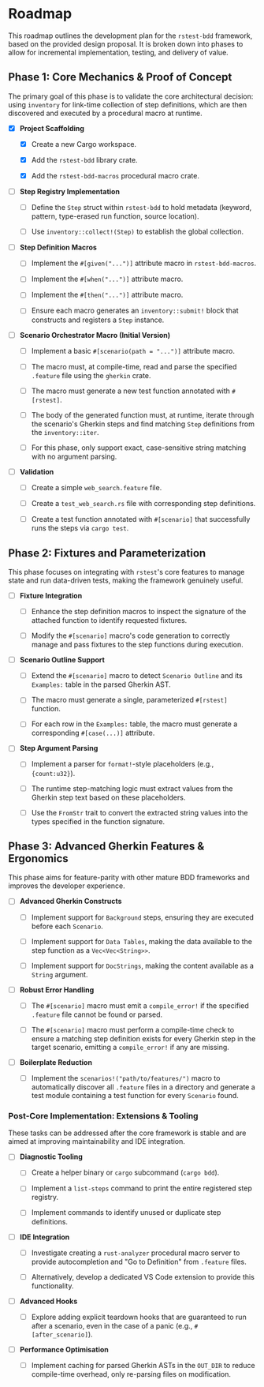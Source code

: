 # Roadmap

This roadmap outlines the development plan for the `rstest-bdd` framework,
based on the provided design proposal. It is broken down into phases to allow
for incremental implementation, testing, and delivery of value.

## Phase 1: Core Mechanics & Proof of Concept

The primary goal of this phase is to validate the core architectural decision:
using `inventory` for link-time collection of step definitions, which are then
discovered and executed by a procedural macro at runtime.

- [x] **Project Scaffolding**

  - [x] Create a new Cargo workspace.

  - [x] Add the `rstest-bdd` library crate.

  - [x] Add the `rstest-bdd-macros` procedural macro crate.

- [ ] **Step Registry Implementation**

  - [ ] Define the `Step` struct within `rstest-bdd` to hold metadata (keyword,
    pattern, type-erased run function, source location).

  - [ ] Use `inventory::collect!(Step)` to establish the global collection.

- [ ] **Step Definition Macros**

  - [ ] Implement the `#[given("...")]` attribute macro in `rstest-bdd-macros`.

  - [ ] Implement the `#[when("...")]` attribute macro.

  - [ ] Implement the `#[then("...")]` attribute macro.

  - [ ] Ensure each macro generates an `inventory::submit!` block that
    constructs and registers a `Step` instance.

- [ ] **Scenario Orchestrator Macro (Initial Version)**

  - [ ] Implement a basic `#[scenario(path = "...")]` attribute macro.

  - [ ] The macro must, at compile-time, read and parse the specified
    `.feature` file using the `gherkin` crate.

  - [ ] The macro must generate a new test function annotated with `#[rstest]`.

  - [ ] The body of the generated function must, at runtime, iterate through
    the scenario's Gherkin steps and find matching `Step` definitions from the
    `inventory::iter`.

  - [ ] For this phase, only support exact, case-sensitive string matching with
    no argument parsing.

- [ ] **Validation**

  - [ ] Create a simple `web_search.feature` file.

  - [ ] Create a `test_web_search.rs` file with corresponding step definitions.

  - [ ] Create a test function annotated with `#[scenario]` that successfully
    runs the steps via `cargo test`.

## Phase 2: Fixtures and Parameterization

This phase focuses on integrating with `rstest`'s core features to manage state
and run data-driven tests, making the framework genuinely useful.

- [ ] **Fixture Integration**

  - [ ] Enhance the step definition macros to inspect the signature of the
    attached function to identify requested fixtures.

  - [ ] Modify the `#[scenario]` macro's code generation to correctly manage
    and pass fixtures to the step functions during execution.

- [ ] **Scenario Outline Support**

  - [ ] Extend the `#[scenario]` macro to detect `Scenario Outline` and its
    `Examples:` table in the parsed Gherkin AST.

  - [ ] The macro must generate a single, parameterized `#[rstest]` function.

  - [ ] For each row in the `Examples:` table, the macro must generate a
    corresponding `#[case(...)]` attribute.

- [ ] **Step Argument Parsing**

  - [ ] Implement a parser for `format!`-style placeholders (e.g.,
    `{count:u32}`).

  - [ ] The runtime step-matching logic must extract values from the Gherkin
    step text based on these placeholders.

  - [ ] Use the `FromStr` trait to convert the extracted string values into the
    types specified in the function signature.

## Phase 3: Advanced Gherkin Features & Ergonomics

This phase aims for feature-parity with other mature BDD frameworks and
improves the developer experience.

- [ ] **Advanced Gherkin Constructs**

  - [ ] Implement support for `Background` steps, ensuring they are executed
    before each `Scenario`.

  - [ ] Implement support for `Data Tables`, making the data available to the
    step function as a `Vec<Vec<String>>`.

  - [ ] Implement support for `DocStrings`, making the content available as a
    `String` argument.

- [ ] **Robust Error Handling**

  - [ ] The `#[scenario]` macro must emit a `compile_error!` if the specified
    `.feature` file cannot be found or parsed.

  - [ ] The `#[scenario]` macro must perform a compile-time check to ensure a
    matching step definition exists for every Gherkin step in the target
    scenario, emitting a `compile_error!` if any are missing.

- [ ] **Boilerplate Reduction**

  - [ ] Implement the `scenarios!("path/to/features/")` macro to automatically
    discover all `.feature` files in a directory and generate a test module
    containing a test function for every `Scenario` found.

### Post-Core Implementation: Extensions & Tooling

These tasks can be addressed after the core framework is stable and are aimed
at improving maintainability and IDE integration.

- [ ] **Diagnostic Tooling**

  - [ ] Create a helper binary or `cargo` subcommand (`cargo bdd`).

  - [ ] Implement a `list-steps` command to print the entire registered step
    registry.

  - [ ] Implement commands to identify unused or duplicate step definitions.

- [ ] **IDE Integration**

  - [ ] Investigate creating a `rust-analyzer` procedural macro server to
    provide autocompletion and "Go to Definition" from `.feature` files.

  - [ ] Alternatively, develop a dedicated VS Code extension to provide this
    functionality.

- [ ] **Advanced Hooks**

  - [ ] Explore adding explicit teardown hooks that are guaranteed to run after
    a scenario, even in the case of a panic (e.g., `#[after_scenario]`).

- [ ] **Performance Optimisation**

  - [ ] Implement caching for parsed Gherkin ASTs in the `OUT_DIR` to reduce
    compile-time overhead, only re-parsing files on modification.
